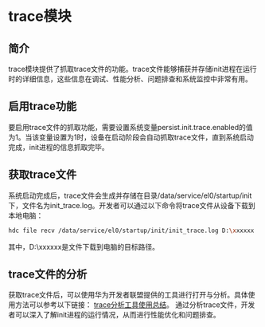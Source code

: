 # trace模块

## 简介

trace模块提供了抓取trace文件的功能。trace文件能够捕获并存储init进程在运行时的详细信息，这些信息在调试、性能分析、问题排查和系统监控中非常有用。

## 启用trace功能

要启用trace文件的抓取功能，需要设置系统变量persist.init.trace.enabled的值为1。当该变量设置为1时，设备在启动阶段会自动抓取trace文件，直到系统启动完成，init进程的信息抓取完毕。

## 获取trace文件

系统启动完成后，trace文件会生成并存储在目录/data/service/el0/startup/init下，文件名为init_trace.log。开发者可以通过以下命令将trace文件从设备下载到本地电脑：
```bash
hdc file recv /data/service/el0/startup/init/init_trace.log D:\xxxxxx
```
其中，D:\xxxxxx是文件下载到电脑的目标路径。

## trace文件的分析

获取trace文件后，可以使用华为开发者联盟提供的工具进行打开与分析。具体使用方法可以参考以下链接：
[trace分析工具使用总结](https://developer.huawei.com/consumer/cn/forum/topic/0204148078868994171)。
通过分析trace文件，开发者可以深入了解init进程的运行情况，从而进行性能优化和问题排查。